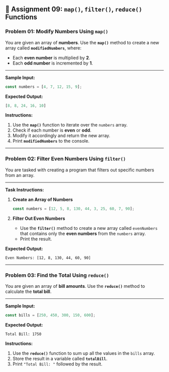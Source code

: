## **📘 Assignment 09: `map()`, `filter()`, `reduce()` Functions**

### **Problem 01: Modify Numbers Using `map()`**

You are given an array of **numbers**. Use the **`map()`** method to create a new array called **`modifiedNumbers`**, where:

* Each **even number** is multiplied by **2**.
* Each **odd number** is incremented by **1**.

---

**Sample Input:**

```js
const numbers = [4, 7, 12, 15, 9];
```

**Expected Output:**

```js
[8, 8, 24, 16, 10]
```

**Instructions:**

1. Use the **`map()`** function to iterate over the `numbers` array.
2. Check if each number is **even** or **odd**.
3. Modify it accordingly and return the new array.
4. Print **`modifiedNumbers`** to the console.

---

### **Problem 02: Filter Even Numbers Using `filter()`**

You are tasked with creating a program that filters out specific numbers from an array.

---

**Task Instructions:**

1. **Create an Array of Numbers**

   ```js
   const numbers = [12, 5, 8, 130, 44, 3, 25, 60, 7, 90];
   ```
2. **Filter Out Even Numbers**

   * Use the **`filter()`** method to create a new array called `evenNumbers` that contains only the **even numbers** from the `numbers` array.
   * Print the result.

**Expected Output:**

```
Even Numbers: [12, 8, 130, 44, 60, 90]
```

---

### **Problem 03: Find the Total Using `reduce()`**

You are given an array of **bill amounts**. Use the **`reduce()`** method to calculate the **total bill**.

---

**Sample Input:**

```js
const bills = [250, 450, 300, 150, 600];
```

**Expected Output:**

```
Total Bill: 1750
```

**Instructions:**

1. Use the **`reduce()`** function to sum up all the values in the `bills` array.
2. Store the result in a variable called **`totalBill`**.
3. Print `"Total Bill: "` followed by the result.